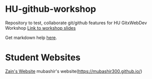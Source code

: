 # HU-github-workshop
Repository to test, collaborate git/github features for HU GitxWebDev Workshop
[Link to workshop slides](https://1drv.ms/p/s!AkTlh5yyv5yhgsF6D79SphrhbGsv3w)

Get markdown help [here](https://www.markdownguide.org/cheat-sheet/).
# Student Websites
[Zain's Website](zainau.github.io)
mubashir's website(https://mubashir300.github.io/)

